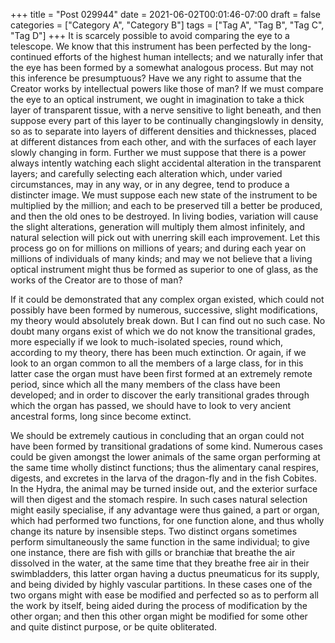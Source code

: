 +++
title = "Post 029944"
date = 2021-06-02T00:01:46-07:00
draft = false
categories = ["Category A", "Category B"]
tags = ["Tag A", "Tag B", "Tag C", "Tag D"]
+++
It is scarcely possible to avoid comparing the eye to a telescope. We know that this instrument has been perfected by the long-continued efforts of the highest human intellects; and we naturally infer that the eye has been formed by a somewhat analogous process. But may not this inference be presumptuous? Have we any right to assume that the Creator works by intellectual powers like those of man? If we must compare the eye to an optical instrument, we ought in imagination to take a thick layer of transparent tissue, with a nerve sensitive to light beneath, and then suppose every part of this layer to be continually changingslowly in density, so as to separate into layers of different densities and thicknesses, placed at different distances from each other, and with the surfaces of each layer slowly changing in form. Further we must suppose that there is a power always intently watching each slight accidental alteration in the transparent layers; and carefully selecting each alteration which, under varied circumstances, may in any way, or in any degree, tend to produce a distincter image. We must suppose each new state of the instrument to be multiplied by the million; and each to be preserved till a better be produced, and then the old ones to be destroyed. In living bodies, variation will cause the slight alterations, generation will multiply them almost infinitely, and natural selection will pick out with unerring skill each improvement. Let this process go on for millions on millions of years; and during each year on millions of individuals of many kinds; and may we not believe that a living optical instrument might thus be formed as superior to one of glass, as the works of the Creator are to those of man?

If it could be demonstrated that any complex organ existed, which could not possibly have been formed by numerous, successive, slight modifications, my theory would absolutely break down. But I can find out no such case. No doubt many organs exist of which we do not know the transitional grades, more especially if we look to much-isolated species, round which, according to my theory, there has been much extinction. Or again, if we look to an organ common to all the members of a large class, for in this latter case the organ must have been first formed at an extremely remote period, since which all the many members of the class have been developed; and in order to discover the early transitional grades through which the organ has passed, we should have to look to very ancient ancestral forms, long since become extinct.

We should be extremely cautious in concluding that an organ could not have been formed by transitional gradations of some kind. Numerous cases could be given amongst the lower animals of the same organ performing at the same time wholly distinct functions; thus the alimentary canal respires, digests, and excretes in the larva of the dragon-fly and in the fish Cobites. In the Hydra, the animal may be turned inside out, and the exterior surface will then digest and the stomach respire. In such cases natural selection might easily specialise, if any advantage were thus gained, a part or organ, which had performed two functions, for one function alone, and thus wholly change its nature by insensible steps. Two distinct organs sometimes perform simultaneously the same function in the same individual; to give one instance, there are fish with gills or branchiæ that breathe the air dissolved in the water, at the same time that they breathe free air in their swimbladders, this latter organ having a ductus pneumaticus for its supply, and being divided by highly vascular partitions. In these cases one of the two organs might with ease be modified and perfected so as to perform all the work by itself, being aided during the process of modification by the other organ; and then this other organ might be modified for some other and quite distinct purpose, or be quite obliterated.
